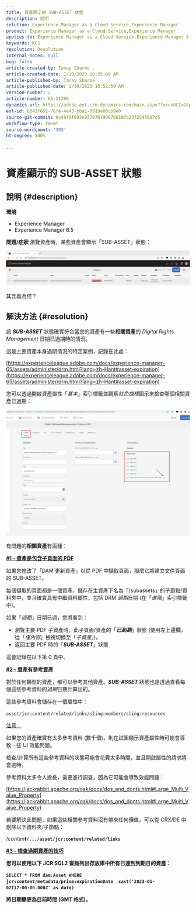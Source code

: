 ```yaml
---
title: 資產顯示的 SUB-ASSET 狀態
description: 說明
solution: Experience Manager as a Cloud Service,Experience Manager
product: Experience Manager as a Cloud Service,Experience Manager
applies-to: Experience Manager as a Cloud Service,Experience Manager 6.5,Experience Manager
keywords: KCS
resolution: Resolution
internal-notes: null
bug: false
article-created-by: Tanay Sharma .
article-created-date: 1/19/2023 10:35:09 AM
article-published-by: Tanay Sharma .
article-published-date: 1/19/2023 10:52:59 AM
version-number: 2
article-number: KA-21206
dynamics-url: https://adobe-ent.crm.dynamics.com/main.aspx?forceUCI=1&pagetype=entityrecord&etn=knowledgearticle&id=f3bef6ef-e497-ed11-aad1-6045bd006e5a
exl-id: 6043f652-76fe-4e43-bba1-0910e00cb9e0
source-git-commit: 9c4bf8f092e95707619907b610fb23f2545697c5
workflow-type: tm+mt
source-wordcount: '393'
ht-degree: 100%

---
```


# 資產顯示的 SUB-ASSET 狀態

## 說明 {#description}

<b>環境</b>
- Experience Manager
- Experience Manager 6.5



<b>問題/症狀</b>
瀏覽資產時，某些資產會顯示「SUB-ASSET」狀態：

![](assets/___f5bef6ef-e497-ed11-aad1-6045bd006e5a___.png)

其含義為何？


## 解決方法 {#resolution}


該 <b>*SUB-ASSET</b>* 狀態確實符合當您的資產有一些<b>相關資產</b>的 *Digital Rights Management* 日期已過期時的情況。

這是主要資產本身過期情況的特定案例，記錄在此處：

[https://experienceleague.adobe.com/docs/experience-manager-65/assets/administer/drm.html?lang=zh-Hant#asset-expiration](https://experienceleague.adobe.com/docs/experience-manager-65/assets/administer/drm.html?lang=zh-Hant#asset-expiration)

您可以透過開啟資產屬性「*基本*」索引標籤並觀察&#x200B;*紅色旗標*&#x200B;圖示來檢查哪個相關資產已過期：

![](assets/6269940b-b98a-ed11-81ac-6045bd006ce9.png)



有問題的<b>相關資產</b>有兩種：

<u><b>#1 - 資產是包含子頁面的 PDF</b></u>

如果您修改了「DAM 更新資產」以從 PDF 中擷取頁面，那麼它將建立文件頁面的 SUB-ASSET。

每個擷取的頁面都是一個資產，儲存在主資產下名為「/subassets」的子節點/資料夾中，並且確實具有中繼資料屬性，包括 DRM *過期*&#x200B;日期 (在「*進階*」索引標籤中)。

如果「*過期*」日期已過，您將看到：

- 瀏覽主要 PDF 子資產時，此子頁面/資產的「<b>*已到期</b>*」狀態 (使用左上邊欄，從「*僅內容*」檢視切換至「*子資產*」)。
- 返回主要 PDF 時的「<b>*SUB-ASSET</b>*」狀態


這會記錄在以下第 0 頁中。



<u><b>#2 - 資產有參考資產</b></u>

對於任何類型的資產，都可以參考其他資產。<b>*SUB-ASSET</b>* 狀態也是透過查看每個這些參考資料的&#x200B;*過期*&#x200B;日期計算出的。

這些參考資料會儲存在一個屬性中：

`asset/jcr:content/related/links/sling:members/sling:resources`

<u>注意：</u>

如果您的資產確實有太多參考資料 (數千個)，則在試圖顯示資產屬性時可能會導致一些 UI 效能問題。

檢查/計算所有這些參考資料的狀態可能會花費太多時間，並且開啟屬性的請求將會逾時。

參考資料太多令人擔憂，需要進行調查，因為它可能會導致效能問題：

[https://jackrabbit.apache.org/oak/docs/dos_and_donts.html#Large_Multi_Value_Property](https://jackrabbit.apache.org/oak/docs/dos_and_donts.html#Large_Multi_Value_Property)

若要解決此問題，如果這些相關參考資料沒有帶來任何價值，可以從 CRX/DE 中刪除以下資料夾/子節點：

*/conten<b>t*`/.../asset/jcr:content/related/links`



<u><b>#3 - 檢查過期資產的技巧</b></u>

您可以使用以下 JCR SQL2 查詢列出存放庫中所有已達到到期日的資產：

`SELECT * FROM dam:Asset WHERE jcr:content/metadata/prism:expirationDate  cast('2023-01-02T17:00:00.000Z' as date)`



將日期變更為目前時間 (GMT 格式)。
